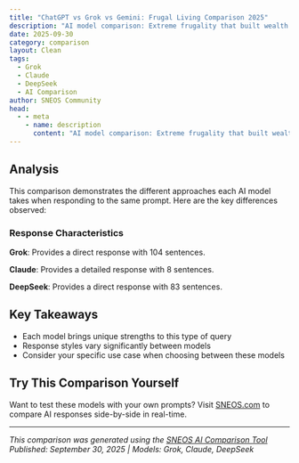```yaml
---
title: "ChatGPT vs Grok vs Gemini: Frugal Living Comparison 2025"
description: "AI model comparison: Extreme frugality that built wealth - real stories and strategies..."
date: 2025-09-30
category: comparison
layout: Clean
tags:
  - Grok
  - Claude
  - DeepSeek
  - AI Comparison
author: SNEOS Community
head:
  - - meta
    - name: description
      content: "AI model comparison: Extreme frugality that built wealth - real stories and strategies..."
---
```


<ChatComparison
  title="ChatGPT vs Grok vs Gemini: Frugal Living Comparison 2025"
  prompt="Extreme frugality that built wealth - real stories and strategies"
  :responses='{
    "Grok": "Extreme frugality is a lifestyle choice where individuals prioritize saving and minimizing expenses to an extraordinary degree, often with the goal of building significant wealth, achieving financial independence, or meeting other long-term financial objectives. Below are real-life stories of people who practiced extreme frugality to build wealth, along with strategies they employed to achieve their goals.\n\n---\n\n## Real Stories of Extreme Frugality Leading to Wealth\n\n### 1. **The Millionaire Next Door: Everyday Frugality**\n   - **Story**: In their groundbreaking book *\u0022The Millionaire Next Door\u0022* (1996), authors Thomas J. Stanley and William D. Danko profiled numerous millionaires in the United States. They found that many of these wealthy individuals lived far below their means, avoiding flashy lifestyles. A notable example was a small business owner who drove a 10-year-old car, lived in a modest home, and avoided debt, despite having a net worth of over $3 million.\n   - **How They Did It**: They focused on consistent savings, investing a large portion of their income, and avoiding status symbols. Many prioritized buying used items, cooking at home, and avoiding consumer debt.\n   - **Key Takeaway**: Wealth is often built through disciplined, long-term frugality rather than high income alone. Living below your means allows for compounding wealth through investments.\n\n### 2. **Mr. Money Mustache: Early Retirement Through Frugality**\n   - **Story**: Pete Adeney, better known as \u0022Mr. Money Mustache,\u0022 retired at age 30 after working as a software engineer for just a decade. Along with his wife, he saved over 50% of their income by embracing extreme frugality. By 2005, they had accumulated enough wealth to live off investment income indefinitely.\n   - **How They Did It**: They lived in a modest home, biked instead of driving, cooked meals at home, and avoided unnecessary purchases. Adeney calculates that every dollar saved early in life translates to significantly more wealth due to compound interest.\n   - **Key Takeaway**: Saving a high percentage of income and investing it wisely can lead to financial independence in a short time. Frugality is a powerful tool when paired with intentional investing.\n\n### 3. **Amy Dacyczyn: The Tightwad Gazette**\n   - **Story**: Amy Dacyczyn, author of *\u0022The Tightwad Gazette,\u0022* became a frugality icon in the 1990s by living on a shoestring budget while raising six children. She and her husband saved enough to buy a farmhouse in rural Maine and live debt-free, all on a modest income.\n   - **How They Did It**: Amy practiced extreme frugality by making everything from scratch (e.g., bread, clothing, and gifts), repurposing items, and bartering. She famously calculated that small savings, like reusing aluminum foil, added up over time.\n   - **Key Takeaway**: Paying attention to small, daily savings can have a significant cumulative impact on wealth-building.\n\n### 4. **Warren Buffett: Frugal Despite Billions**\n   - **Story**: Warren Buffett, one of the richest people in the world, is famously frugal. Despite his billions, he still lives in the same modest home in Omaha, Nebraska, that he bought in 1958 for $31,500. He avoids extravagant spending, drives an older car, and eats simple meals (often from McDonald\u0027s).\n   - **How He Did It**: Buffett\u2019s wealth comes from smart investing, but his frugality ensures that he reinvests most of his money rather than spending it. He believes in the principle of delayed gratification.\n   - **Key Takeaway**: Frugality, even at the highest levels of wealth, preserves capital for reinvestment and growth.\n\n### 5. **The Frugalwoods: Escaping the Rat Race**\n   - **Story**: Liz Thames and her husband, known as \u0022The Frugalwoods,\u0022 saved 71% of their income while working in high-paying urban jobs. By age 32, they had enough to retire to a homestead in Vermont, where they live a simple, self-sufficient life.\n   - **How They Did It**: They eliminated unnecessary expenses (e.g., dining out, subscriptions), lived in a small apartment, and saved aggressively. Their goal was financial independence, not just wealth for luxury.\n   - **Key Takeaway**: Frugality can be a means to escape traditional work and live life on your own terms, focusing on what truly matters to you.\n\n---\n\n## Strategies for Extreme Frugality to Build Wealth\n\nExtreme frugality requires discipline, creativity, and a shift in mindset. Here are actionable strategies inspired by the stories above and proven to work:\n\n### 1. **Live Far Below Your Means**\n   - Spend significantly less than you earn. Aim to save 50% or more of your income if possible.\n   - Avoid lifestyle inflation\u2014don\u2019t increase spending as your income grows.\n   - Example: If you earn $50,000 a year, live as if you earn $25,000 and invest the rest.\n\n### 2. **Eliminate High-Cost Habits**\n   - Cut out expensive habits like daily coffee runs, dining out, or impulse shopping.\n   - Replace with low-cost alternatives: brew coffee at home, cook meals in bulk, and shop secondhand.\n   - Example: Skipping a $5 daily coffee saves $1,825 a year.\n\n### 3. **Rethink Transportation**\n   - Avoid car ownership if possible\u2014use public transit, bike, or walk.\n   - If a car is necessary, buy a reliable used vehicle and maintain it yourself.\n   - Example: Mr. Money Mustache primarily bikes, saving thousands annually on gas, insurance, and car payments.\n\n### 4. **Master DIY Skills**\n   - Learn to cook, sew, repair items, and grow your own food to reduce reliance on paid services or products.\n   - Example: Amy Dacyczyn saved hundreds by making clothes and household items instead of buying them.\n\n### 5. **Housing: Minimize Costs**\n   - Live in a smaller, cheaper home or apartment than you can afford.\n   - Consider house-hacking (renting out part of your home) or living with roommates to split costs.\n   - Example: Warren Buffett\u2019s modest home choice preserved his wealth for investment.\n\n### 6. **Avoid Debt Like the Plague**\n   - Pay off high-interest debt (e.g., credit cards) immediately.\n   - Avoid loans for depreciating assets like cars or luxury goods.\n   - Example: Many frugal millionaires in *\u0022The Millionaire Next Door\u0022* avoided debt to keep their money working for them.\n\n### 7. **Invest Aggressively**\n   - Channel savings into low-cost index funds, stocks, or real estate for long-term growth.\n   - Start early to take advantage of compound interest.\n   - Example: Mr. Money Mustache\u2019s investments grew to provide passive income because of early, consistent savings.\n\n### 8. **Question Every Expense**\n   - Before buying anything, ask: Do I need this? Can I get it cheaper or free? Can I borrow or barter for it?\n   - Use the 30-day rule: Wait 30 days before making non-essential purchases to avoid impulse buying.\n   - Example: The Frugalwoods cut out all discretionary spending until their savings goals were met.\n\n### 9. **Leverage Free or Low-Cost Resources**\n   - Use public libraries for books, movies, and internet access.\n   - Take advantage of free community events, workshops, or classes.\n   - Example: Amy Dacyczyn relied on free resources to entertain and educate her family.\n\n### 10. **Adopt a Minimalist Mindset**\n   - Focus on experiences over material possessions.\n   - Declutter and sell unused items for extra cash.\n   - Example: Liz Thames of Frugalwoods found happiness in a simpler life, reducing the desire to spend.\n\n---\n\n## Challenges of Extreme Frugality\nWhile extreme frugality can build wealth, it\u2019s not without challenges:\n- **Social Pressure**: Friends and family may not understand or support your choices, leading to isolation or judgment.\n- **Time and Effort**: DIY and bargain-hunting require significant time and energy.\n- **Quality of Life**: Cutting back too much may lead to burnout or missing out on meaningful experiences.\n\n**Solution**: Balance frugality with personal well-being. Set clear goals (e.g., saving for a specific purpose) to stay motivated, and allow small, intentional splurges that align with your values.\n\n---\n\n## Conclusion\nExtreme frugality has proven to be a powerful wealth-building tool for individuals from various walks of life. Whether it\u2019s Warren Buffett\u2019s modest lifestyle, Mr. Money Mustache\u2019s early retirement, or Amy Dacyczyn\u2019s penny-pinching creativity, these stories demonstrate that disciplined saving and intentional spending can lead to financial freedom. By adopting strategies like living below your means, avoiding debt, and investing consistently, anyone can harness the power of frugality to build wealth over time. Start small, stay consistent, and remember that every dollar saved is a step closer to your financial goals.",
    "Claude": "# Real Stories of Extreme Frugality That Built Wealth\n\n## Notable Examples\n\n### **Ronald Read - The Janitor Millionaire**\n- Gas station attendant and janitor who accumulated $8 million\n- Wore safety pins to hold clothes together, chopped his own firewood\n- Invested consistently in blue-chip dividend stocks\n- Left $6 million to charity upon his death\n\n### **Oseola McCarty - The Washerwoman Philanthropist**\n- Earned living washing and ironing clothes for 75 years\n- Never owned a car, walked everywhere\n- Saved 75% of every dollar earned\n- Donated $150,000 to University of Southern Mississippi\n\n### **Grace Groner - The Secretary Who Left $7 Million**\n- Secretary at Abbott Laboratories for 43 years\n- Lived in same one-bedroom house her entire life\n- Reinvested all dividends from three shares of Abbott stock purchased in 1935\n- Left entire fortune to charity\n\n## Core Strategies These Millionaires Used\n\n### **Housing**\n- Bought modest homes and stayed there for decades\n- Many performed their own maintenance and repairs\n- Avoided lifestyle inflation even as income grew\n- Some lived in inherited family homes\n\n### **Transportation**\n- Drove used cars until they died, then bought another used car\n- Many walked or biked when possible\n- Performed basic car maintenance themselves\n- Avoided car payments by buying with cash\n\n### **Food \u0026 Daily Expenses**\n- Cooked meals at home almost exclusively\n- Grew their own vegetables when possible\n- Used coupons strategically\n- Bought generic brands\n- Repaired items instead of replacing them\n\n### **Investment Philosophy**\n- Started investing early, even with small amounts\n- Focused on dividend-paying blue-chip stocks\n- Reinvested all dividends automatically\n- Never tried to time the market\n- Held investments for decades\n\n## Key Principles\n\n### **Pay Yourself First**\n- Saved 20-50% of income before spending on anything else\n- Automated savings to remove temptation\n- Treated savings as a non-negotiable expense\n\n### **Live Below Your Means**\n- Spent significantly less than they earned at every income level\n- Avoided debt except for mortgages\n- Distinguished between wants and needs ruthlessly\n\n### **Time \u002B Compound Interest**\n- Started young when possible\n- Never touched principal except in true emergencies\n- Understood that time was their greatest asset\n\n## Modern Applications\n\n### **The FIRE Movement Examples**\n- **Mr. Money Mustache**: Retired at 30 by living on $25,000/year while earning $67,000\n- **Early Retirement Extreme**: Jacob Lund Fisker retired in 5 years by living on $7,000 annually\n\n### **Practical Strategies for Today**\n1. **Housing**: House hack, live in smaller spaces, consider geographic arbitrage\n2. **Food**: Meal prep, bulk buying, minimize eating out\n3. **Transportation**: Buy reliable used cars, use public transit, bike commuting\n4. **Entertainment**: Free activities, library resources, community events\n5. **Clothing**: Buy quality used items, repair instead of replace\n\n## The Psychology Behind Success\n\n### **What Made Them Different**\n- Found satisfaction in saving rather than spending\n- Had clear long-term vision of financial independence\n- Weren\u0027t motivated by status symbols\n- Developed strong delayed gratification skills\n\n### **Mental Frameworks**\n- Viewed every purchase through opportunity cost lens\n- Found fulfillment in simple pleasures\n- Maintained optimism about their financial future\n- Stayed consistent through market ups and downs\n\n## Cautions and Balance\n\n### **Potential Downsides**\n- Social isolation from extreme penny-pinching\n- Missing life experiences due to over-saving\n- Health impacts from being too frugal with medical care\n- Relationship strain over money\n\n### **Finding Balance**\n- Spend freely on true values while cutting ruthlessly elsewhere\n- Set aside money for experiences and relationships\n- Don\u0027t sacrifice health for wealth\n- Remember that money is a tool, not the end goal\n\nThe key insight from these stories isn\u0027t necessarily to live as extremely as these individuals did, but to recognize that small, consistent choices compound dramatically over time. Most built their wealth through patient accumulation rather than high incomes or risky investments.",
    "DeepSeek": "Of course. The journey from extreme frugality to wealth isn\u0027t just about being cheap; it\u0027s about a fundamental mindset shift. It\u0027s the conscious choice to live well below your means, not for a life of deprivation, but to purchase your ultimate asset: **freedom and financial independence.**\n\nHere are real stories and the core strategies they used.\n\n---\n\n### Real Stories: From Frugality to Financial Independence\n\n#### 1. The Software Engineer Who Retired at 33\n**The Story:** A classic story from the FIRE (Financial Independence, Retire Early) movement. This individual, often profiled in blogs like \u0022Mr. Money Mustache,\u0022 started as a software engineer with a good salary (~$70k). Instead of inflating his lifestyle, he and his wife lived on a fraction of their income.\n\n**Their Extreme Frugality in Action:**\n*   **Housing:** They bought a modest, affordable house and paid off the mortgage in a few years.\n*   **Transportation:** They famously used a single, used bicycle for most trips and owned one old, reliable car, used sparingly.\n*   **Food:** Almost no restaurants. They cooked all meals from scratch, focusing on inexpensive, bulk ingredients like rice, beans, and seasonal vegetables.\n*   **Discretionary Spending:** Free entertainment (hiking, library books, community events). No expensive hobbies, cable TV, or new gadgets.\n\n**The Wealth-Building Result:** By saving and investing over 60% of their income into low-cost stock market index funds, they amassed a portfolio of around $800,000. Using the \u00224% Rule,\u0022 this generates enough passive income to cover their frugal living expenses indefinitely, granting them freedom in their early 30s.\n\n#### 2. The \u0022Frugalwoods\u0022 Family: Achieving a Homestead Dream\n**The Story:** Liz and Nate Thames were two urban professionals in Cambridge, MA, with high incomes. They felt trapped in a cycle of work and consumerism. They decided on an audacious goal: save enough money to buy a homestead in the woods and achieve financial independence.\n\n**Their Extreme Frugality in Action:**\n*   **The \u0022Frugal Month\u0022 Challenge:** They treated every month as a competition to spend as little as possible.\n*   **Analyzing Every Expense:** They scrutinized every purchase, asking, \u0022Does this add value to our life or just clutter?\u0022 This eliminated most impulse buys.\n*   **DIY Everything:** They learned to cut their own hair, mend clothes, brew coffee, and perform home/car repairs.\n*   **Mindful Socializing:** Instead of expensive dinners out, they hosted potlucks, went for walks, or had game nights.\n\n**The Wealth-Building Result:** In under a decade, they saved a massive portion of their six-figure salaries. They achieved financial independence, bought a 66-acre homestead in Vermont, and now live a self-reliant life, working only on projects they love.\n\n#### 3. The Teacher Who Became a Millionaire\n**The Story:** A story popularized by author Thomas J. Stanley in \u0022The Millionaire Next Door.\u0022 This public school teacher never earned more than $55,000 a year. Colleagues assumed he was struggling, but he and his spouse were quietly building immense wealth.\n\n**Their Extreme Frugality in Action:**\n*   **The Used Car Strategy:** He only bought used cars with cash and drove them for 10\u002B years.\n*   **No Status Symbols:** He avoided buying new clothes, luxury watches, or a lavish house to \u0022keep up with the Joneses.\u0022\n*   **Lifelong Saving Habit:** From his first paycheck, he automatically invested 20% of his income into his retirement account and other investments.\n*   **Side Hustles:** He used his summers off to tutor or teach summer school, investing 100% of that extra income.\n\n**The Wealth-Building Result:** Through consistent, disciplined investing and compound interest over 40 years, his net worth grew to over $2 million. His wealth wasn\u0027t built on a high income, but on a high savings rate and a steadfast refusal to spend on things that didn\u0027t matter to him.\n\n---\n\n### Core Strategies of Extreme Frugality That Builds Wealth\n\nThese stories share a common playbook. It\u0027s not about deprivation for its own sake, but about **optimizing for happiness and freedom.**\n\n#### 1. Aggressive Savings Rate (The Most Important Number)\nWealth isn\u0027t about what you earn; it\u0027s about what you keep. While most people save 5-10%, these individuals save **50-70%** of their after-tax income.\n*   **How:** This requires a radical audit of your three biggest expenses: Housing, Transportation, and Food.\n\n#### 2. Ruthless Expense Optimization\n*   **Housing:** The #1 expense. Strategies include:\n    *   House hacking (renting out rooms).\n    *   Living in a modest home/apartment.\n    *   Moving to a lower-cost-of-living area.\n*   **Transportation:** The #2 wealth killer.\n    *   The \u0022Buy a Used Car with Cash\u0022 rule. Avoid car payments at all costs.\n    *   Use a bicycle or public transit when possible.\n    *   Perform basic maintenance yourself.\n*   **Food:** A highly flexible category.\n    *   \u0022Shop the perimeter\u0022 of the grocery store.\n    *   Plan meals and never waste food.\n    *   Embrace \u0022no-spend\u0022 weekends or months for groceries (using only what\u0027s in the pantry).\n\n#### 3. The Anti-Consumerism Mindset\nThis is the psychological core. It\u0027s a shift from \u0022What can I buy?\u0022 to \u0022What can I *not* buy?\u0022\n*   **Value Experiences Over Things:** They derive happiness from relationships, nature, reading, and hobbies\u2014not from retail therapy.\n*   **Embrace \u0022Enough\u0022:** They define what \u0022enough\u0022 is for them and stop there. A phone is \u0022enough\u0022 when it makes calls and texts; it doesn\u0027t need to be the latest model.\n*   **Delay Gratification:** They understand that every dollar not spent today is a worker for their future freedom.\n\n#### 4. High-Income, Not High Spending\nMany who achieve this use frugality as a multiplier. They may have good salaries, but they live like they don\u0027t. This creates a massive gap between earning and spending that accelerates wealth building. The teacher story proves you don\u0027t *need* a high income, but it certainly speeds up the process if paired with frugality.\n\n#### 5. Automate Investing in Simple, Low-Cost Assets\nThe saved money isn\u0027t sitting in a checking account. It\u0027s automatically funneled into wealth-building assets.\n*   **Primary Vehicle:** Low-cost, broad-market index funds (like S\u0026P 500 or Total Stock Market funds).\n*   **The Power of Compound Interest:** They start early and let their money work for them for decades, undisturbed.\n\n### A Word of Caution: The Balance\n\nExtreme frugality can become counterproductive if it leads to:\n*   **Social Isolation:** Turning down all social invitations can damage relationships.\n*   **Health Neglect:** Skipping doctor\u0027s visits or eating poor-quality food to save money is a bad trade.\n*   **Misery:** The goal is a rich *life*, not just a rich bank account.\n\nThe most successful practitioners are frugal on things they don\u0027t care about, so they can be generous (or spend freely) on the things they truly value\u2014whether that\u0027s travel, charity, or early retirement.\n\n**The ultimate lesson:** Extreme frugality is not an end goal. It is a powerful, temporary tool used to build the life you truly want, free from financial anxiety."
  }'
  published-date="13:47"
/>

## Analysis

This comparison demonstrates the different approaches each AI model takes when responding to the same prompt. Here are the key differences observed:

### Response Characteristics

**Grok**: Provides a direct response with 104 sentences. 

**Claude**: Provides a detailed response with 8 sentences. 

**DeepSeek**: Provides a direct response with 83 sentences. 

## Key Takeaways

- Each model brings unique strengths to this type of query
- Response styles vary significantly between models
- Consider your specific use case when choosing between these models

## Try This Comparison Yourself

Want to test these models with your own prompts? Visit [SNEOS.com](https://sneos.com) to compare AI responses side-by-side in real-time.

---

*This comparison was generated using the [SNEOS AI Comparison Tool](https://sneos.com)*
*Published: September 30, 2025 | Models: Grok, Claude, DeepSeek*
